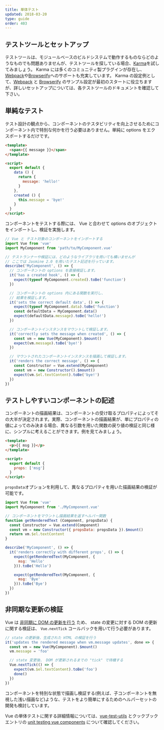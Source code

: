 ```yaml
---
title: 単体テスト
updated: 2018-03-20
type: guide
order: 403
---
```


## テストツールとセットアップ

テストツールは、モジュールベースのビルドシステムで動作するものならどのようなものでも問題ありませんが、テストツールを探している場合、[Karma](http://karma-runner.github.io)を試してみましょう。 Karma には多くのコミュニティ製プラグインが存在し、[Webpack](https://github.com/webpack/karma-webpack)や[Browserify](https://github.com/Nikku/karma-browserify)へのサポートも充実しています。 Karma の設定例として、[Webpack](https://github.com/vuejs-templates/webpack/blob/master/template/test/unit/karma.conf.js) と [Browserify](https://github.com/vuejs-templates/browserify/blob/master/template/karma.conf.js) のサンプル設定が最初のスタートに役立ちますが、詳しいセットアップについては、各テストツールのドキュメントを確認して下さい。

## 単純なテスト

テスト設計の観点から、コンポーネントのテスタビリティを向上させるためにコンポーネント内で特別な何かを行う必要はありません。単純に options をエクスポートするだけです。

``` html
<template>
  <span>{{ message }}</span>
</template>

<script>
  export default {
    data () {
      return {
        message: 'hello!'
      }
    },
    created () {
      this.message = 'bye!'
    }
  }
</script>
```

コンポーネントをテストする際には、 Vue と合わせて options のオブジェクトをインポートし、検証を実施します。

``` js
// Vue と テスト対象のコンポーネントをインポートする
import Vue from 'vue'
import MyComponent from 'path/to/MyComponent.vue'

// テストランナーや検証には、どのようなライブラリを用いても構いませんが
// ここでは Jasmine 2.0 を用いたテスト記述を行っています。
describe('MyComponent', () => {
  // コンポーネントの options を直接検証します。
  it('has a created hook', () => {
    expect(typeof MyComponent.created).toBe('function')
  })

  // コンポーネントの options 内にある関数を実行し、
  // 結果を検証します。
  it('sets the correct default data', () => {
    expect(typeof MyComponent.data).toBe('function')
    const defaultData = MyComponent.data()
    expect(defaultData.message).toBe('hello!')
  })

  // コンポーネントインスタンスをマウントして検証します。
  it('correctly sets the message when created', () => {
    const vm = new Vue(MyComponent).$mount()
    expect(vm.message).toBe('bye!')
  })

  // マウントされたコンポーネントインスタンスを描画して検証します。
  it('renders the correct message', () => {
    const Constructor = Vue.extend(MyComponent)
    const vm = new Constructor().$mount()
    expect(vm.$el.textContent).toBe('bye!')
  })
})
```

## テストしやすいコンポーネントの記述

コンポーネントの描画結果は、コンポーネントの受け取るプロパティによってその大半が決定されます。実際、コンポーネントの描画結果が、単にプロパティの値によってのみ決まる場合、異なる引数を用いた関数の戻り値の検証と同じ様に、シンプルに考えることができます。例を見てみましょう。

``` html
<template>
  <p>{{ msg }}</p>
</template>

<script>
  export default {
    props: ['msg']
  }
</script>
```

`propsData`オプションを利用して、異なるプロパティを用いた描画結果の検証が可能です。

``` js
import Vue from 'vue'
import MyComponent from './MyComponent.vue'

// コンポーネントをマウントし描画結果を返すヘルパー関数
function getRenderedText (Component, propsData) {
  const Constructor = Vue.extend(Component)
  const vm = new Constructor({ propsData: propsData }).$mount()
  return vm.$el.textContent
}

describe('MyComponent', () => {
  it('renders correctly with different props', () => {
    expect(getRenderedText(MyComponent, {
      msg: 'Hello'
    })).toBe('Hello')

    expect(getRenderedText(MyComponent, {
      msg: 'Bye'
    })).toBe('Bye')
  })
})
```

## 非同期な更新の検証

Vue は [非同期に DOM の更新を行う](reactivity.html#Async-Update-Queue) ため、 state の変更に対する DOM の更新に関する検証は、 `Vue.nextTick` コールバックを用いて行う必要があります。

``` js
// state の更新後、生成された HTML の検証を行う
it('updates the rendered message when vm.message updates', done => {
  const vm = new Vue(MyComponent).$mount()
  vm.message = 'foo'

  // state 変更後、 DOM が更新されるまでの "tick" で待機する
  Vue.nextTick(() => {
    expect(vm.$el.textContent).toBe('foo')
    done()
  })
})
```

コンポーネントを特別な状態で描画し検証する(例えば、子コンポーネントを無視した浅い描画など)ような、テストをより簡単にするためのヘルパーセットの開発も検討しています。

Vue の単体テストに関する詳細情報については、[vue-test-utils](https://vue-test-utils.vuejs.org/ja/) とクックブックエントリの [unit testing vue components](https://vuejs.org/v2/cookbook/unit-testing-vue-components.html) について確認してください。
